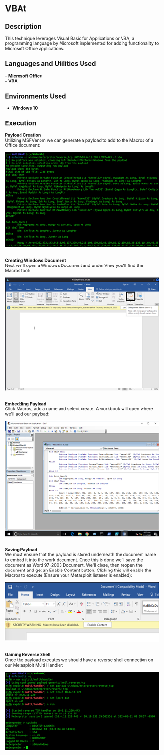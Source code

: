 <h1>VBAt</h1>

<h2>Description</h2>
This technique leverages Visual Basic for Applications or VBA, a programming language by Microsoft implemented for adding functionality to Microsoft Office applications.<br />

<h2>Languages and Utilities Used</h2>
- <b>Microsoft Office</b><br />
- <b>VBA</b><br />

<h2>Environments Used </h2>

- <b>Windows 10</b>

<h2>Execution</h2>
<b>Payload Creation</b><br />
Utilizing MSFVenom we can generate a payload to add to the Macros of a Office document:
 <p align="center">
  <img src="../imgs/msfvenom_vba_payload.png"/>
 </p><br/>
<b>Creating Windows Document</b><br />
Next we'll open a Windows Document and under View you'll find the Macros tool:
 <p align="center">
  <img src="../imgs/view_macros.png"/>
 </p><br/>
<b>Embedding Payload</b><br />
Click Macros, add a name and select create. A workbook will open where we'll add our payload: 
 <p align="center">
  <img src="../imgs/embed_payload.png"/>
 </p><br/>
<b>Saving Payload</b><br />
We must ensure that the payload is stored underneath the document name to embed it into the work document. Once this is done we'll save the document as Word 97-2003 Document. We'll close, then reopen the document and get an Enable Content button. Clicking this will enable the Macros to execute (Ensure your Metasploit listener is enabled): 
  <p align="center">
   <img src="../imgs/enable_content.png"/>
  </p><br/>
 <b>Gaining Reverse Shell</b><br />
 Once the payload executes we should have a reverse shell connection on our Metasploit Multi Handler:
   <p align="center">
   <img src="../imgs/vba_connection.png"/>
  </p><br/>
 
 
 <!--
 ```diff
- text in red
+ text in green
! text in orange
# text in gray
@@ text in purple (and bold)@@
```
--!>
